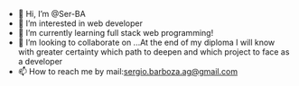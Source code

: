 - 👋 Hi, I’m @Ser-BA
- 👀 I’m interested in web developer
- 🌱 I’m currently learning full stack web programming!
- 💞️ I’m looking to collaborate on ...At the end of my diploma I will know with greater certainty which path to deepen and which project to face as a developer
- 📫 How to reach me by mail:sergio.barboza.ag@gmail.com

<!---
Ser-BA/Ser-BA is a ✨ special ✨ repository because its `README.md` (this file) appears on your GitHub profile.
You can click the Preview link to take a look at your changes.
--->
